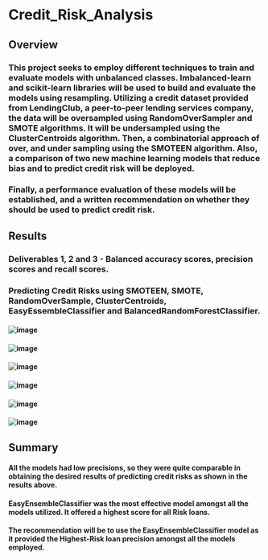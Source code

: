 # Credit_Risk_Analysis

## Overview 

### This project seeks to employ different techniques to train and evaluate models with unbalanced classes. Imbalanced-learn and scikit-learn libraries will be used to build and evaluate the models using resampling. Utilizing a credit dataset provided from LendingClub, a peer-to-peer lending services company, the data will be oversampled using RandomOverSampler and SMOTE algorithms. It will be undersampled using the ClusterCentroids algorithm. Then, a combinatorial approach of over, and under sampling using the SMOTEEN algorithm. Also, a comparison of two new machine learning models that reduce bias and to predict credit risk will be deployed.
### Finally, a performance evaluation of these models will be established, and a written recommendation on whether they should be used to predict credit risk.


## Results

### Deliverables 1, 2 and 3 - Balanced accuracy scores, precision scores and recall scores. 
### Predicting Credit Risks using SMOTEEN, SMOTE, RandomOverSample, ClusterCentroids, EasyEssembleClassifier and BalancedRandomForestClassifier.

#### ![image](https://user-images.githubusercontent.com/112135658/210933886-8dd1227f-c8a1-4a0e-9cd0-9f51faa12ec6.png)



#### ![image](https://user-images.githubusercontent.com/112135658/210933964-86810751-dd9d-483e-a7f1-4828734f98bd.png)


#### ![image](https://user-images.githubusercontent.com/112135658/210934035-e7c93b51-a88a-47f5-8d66-7bcc1a2d699d.png)


#### ![image](https://user-images.githubusercontent.com/112135658/210934117-a7d284c6-fd64-4f19-afaa-5e67a2861675.png)


#### ![image](https://user-images.githubusercontent.com/112135658/210934161-81842390-3d80-4990-85f7-3c05e9d4ac6e.png)



#### ![image](https://user-images.githubusercontent.com/112135658/210934211-453ae6ba-6d3f-464d-8f7f-88b52bff8a6f.png)



## Summary

#### All the models had low precisions, so they were quite comparable in obtaining the desired results of predicting credit risks as shown in the results above.
#### EasyEnsembleClassifier was the most effective model amongst all the models utilized. It offered a highest score for all Risk loans. 

#### The recommendation will be to use the EasyEnsembleClassifier model as it provided the Highest-Risk loan precision amongst all the models employed.

